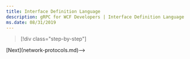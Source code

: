 ```yaml
---
title: Interface Definition Language
description: gRPC for WCF Developers | Interface Definition Language
ms.date: 08/31/2019
---
```


>[!div class="step-by-step"]
<!-->[Next](network-protocols.md)-->
